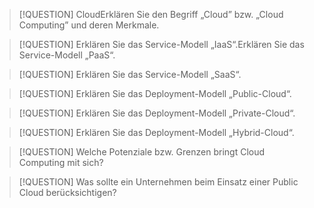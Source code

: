> [!QUESTION] CloudErklären Sie den Begriff „Cloud” bzw. „Cloud Computing” und deren Merkmale.



> [!QUESTION] Erklären Sie das Service-Modell „IaaS“.Erklären Sie das Service-Modell „PaaS“.



> [!QUESTION] Erklären Sie das Service-Modell „SaaS“.



> [!QUESTION] Erklären Sie das Deployment-Modell „Public-Cloud“.



> [!QUESTION] Erklären Sie das Deployment-Modell „Private-Cloud“.



> [!QUESTION] Erklären Sie das Deployment-Modell „Hybrid-Cloud“.



> [!QUESTION] Welche Potenziale bzw. Grenzen bringt Cloud Computing mit sich?



> [!QUESTION] Was sollte ein Unternehmen beim Einsatz einer Public Cloud berücksichtigen?

